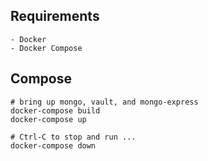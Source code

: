 ## Requirements 
    - Docker
    - Docker Compose

## Compose
```
# bring up mongo, vault, and mongo-express
docker-compose build
docker-compose up

# Ctrl-C to stop and run ...
docker-compose down
```

